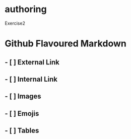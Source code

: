 # authoring
Exercise2
# Github Flavoured Markdown
## - [ ] External Link
## - [ ] Internal Link
## - [ ] Images
## - [ ] Emojis
## - [ ] Tables

